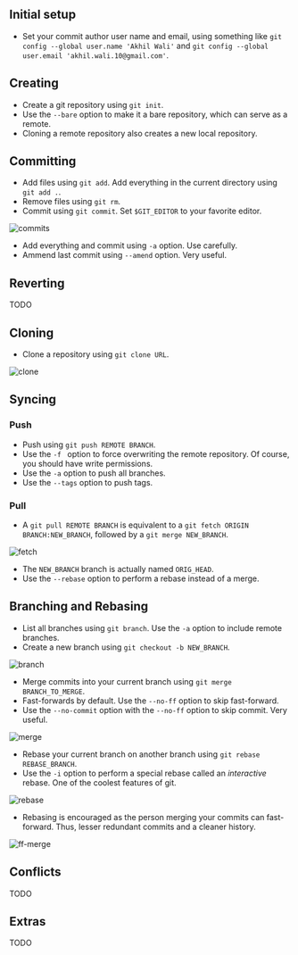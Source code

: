 ## Initial setup

* Set your commit author user name and email, using something like `git config --global user.name 'Akhil Wali'` and `git config --global user.email 'akhil.wali.10@gmail.com'`.

## Creating 

* Create a git repository using `git init`.
* Use the `--bare` option to make it a bare repository, which can serve as a remote.
* Cloning a remote repository also creates a new local repository.

## Committing

* Add files using `git add`. Add everything in the current directory using `git add .`.
* Remove files using `git rm`.
* Commit using `git commit`. Set `$GIT_EDITOR` to your favorite editor.
 
![commits](http://git-scm.com/figures/18333fig0310-tn.png)

* Add everything and commit using `-a` option. Use carefully.
* Ammend last commit using `--amend` option. Very useful.

## Reverting

TODO

## Cloning

* Clone a repository using `git clone URL`.

![clone](http://git-scm.com/figures/18333fig0322-tn.png)

## Syncing

### Push

* Push using `git push REMOTE BRANCH`.
* Use the `-f ` option to force overwriting the remote repository. Of course, you should have write permissions.
* Use the `-a` option to push all branches.
* Use the `--tags` option to push tags.

### Pull

* A `git pull REMOTE BRANCH` is equivalent to a `git fetch ORIGIN BRANCH:NEW_BRANCH`, followed by a `git merge NEW_BRANCH`. 

![fetch](http://git-scm.com/figures/18333fig0324-tn.png)

* The `NEW_BRANCH` branch is actually named `ORIG_HEAD`.
* Use the `--rebase` option to perform a rebase instead of a merge.

## Branching and Rebasing

* List all branches using `git branch`. Use the `-a` option to include remote branches.
* Create a new branch using `git checkout -b NEW_BRANCH`.

![branch](http://git-scm.com/figures/18333fig0327-tn.png)

* Merge commits into your current branch using `git merge BRANCH_TO_MERGE`.
* Fast-forwards by default. Use the `--no-ff` option to skip fast-forward.
* Use the `--no-commit` option with the `--no-ff` option to skip commit. Very useful.

![merge](http://git-scm.com/figures/18333fig0328-tn.png)

* Rebase your current branch on another branch using `git rebase REBASE_BRANCH`.
* Use the `-i` option to perform a special rebase called an *interactive* rebase. One of the coolest features of git.

![rebase](http://git-scm.com/figures/18333fig0329-tn.png)

* Rebasing is encouraged as the person merging your commits can fast-forward. Thus, lesser redundant commits and a cleaner history.

![ff-merge](http://git-scm.com/figures/18333fig0330-tn.png)

## Conflicts

TODO

## Extras

TODO
